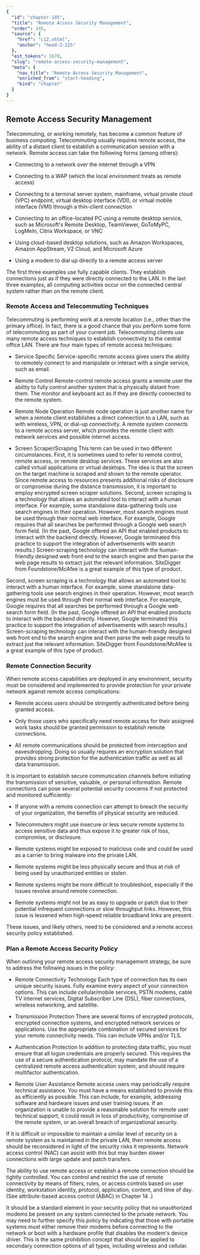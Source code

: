 ```yaml
---
{
  "id": "chapter-145",
  "title": "Remote Access Security Management",
  "order": 145,
  "source": {
    "href": "c12.xhtml",
    "anchor": "head-2-225"
  },
  "est_tokens": 1670,
  "slug": "remote-access-security-management",
  "meta": {
    "nav_title": "Remote Access Security Management",
    "enriched_from": "start-heading",
    "kind": "chapter"
  }
}
---
```

## Remote Access Security Management

Telecommuting, or working remotely, has become a common feature of business computing. Telecommuting usually requires remote access, the ability of a distant client to establish a communication session with a network. Remote access can take the following forms (among others):

- Connecting to a network over the internet through a VPN

- Connecting to a WAP (which the local environment treats as remote access)

- Connecting to a terminal server system, mainframe, virtual private cloud (VPC) endpoint, virtual desktop interface (VDI), or virtual mobile interface (VMI) through a thin-client connection

- Connecting to an office-located PC using a remote desktop service, such as Microsoft's Remote Desktop, TeamViewer, GoToMyPC, LogMeIn, Citrix Workspace, or VNC

- Using cloud-based desktop solutions, such as Amazon Workspaces, Amazon AppStream, V2 Cloud, and Microsoft Azure

- Using a modem to dial up directly to a remote access server

The first three examples use fully capable clients. They establish connections just as if they were directly connected to the LAN. In the last three examples, all computing activities occur on the connected central system rather than on the remote client.

### Remote Access and Telecommuting Techniques

Telecommuting is performing work at a remote location (i.e., other than the primary office). In fact, there is a good chance that you perform some form of telecommuting as part of your current job. Telecommuting clients use many remote access techniques to establish connectivity to the central office LAN. There are four main types of remote access techniques:

- Service Specific Service-specific remote access gives users the ability to remotely connect to and manipulate or interact with a single service, such as email.

- Remote Control Remote-control remote access grants a remote user the ability to fully control another system that is physically distant from them. The monitor and keyboard act as if they are directly connected to the remote system.

- Remote Node Operation Remote node operation is just another name for when a remote client establishes a direct connection to a LAN, such as with wireless, VPN, or dial-up connectivity. A remote system connects to a remote access server, which provides the remote client with network services and possible internet access.

- Screen Scraper/Scraping This term can be used in two different circumstances. First, it is sometimes used to refer to remote control, remote access, or remote desktop services. These services are also called virtual applications or virtual desktops. The idea is that the screen on the target machine is scraped and shown to the remote operator. Since remote access to resources presents additional risks of disclosure or compromise during the distance transmission, it is important to employ encrypted screen scraper solutions. Second, screen scraping is a technology that allows an automated tool to interact with a human interface. For example, some standalone data-gathering tools use search engines in their operation. However, most search engines must be used through their normal web interface. For example, Google requires that all searches be performed through a Google web search form field. (In the past, Google offered an API that enabled products to interact with the backend directly. However, Google terminated this practice to support the integration of advertisements with search results.) Screen-scraping technology can interact with the human-friendly designed web front end to the search engine and then parse the web page results to extract just the relevant information. SiteDigger from Foundstone/McAfee is a great example of this type of product.

Second, screen scraping is a technology that allows an automated tool to interact with a human interface. For example, some standalone data-gathering tools use search engines in their operation. However, most search engines must be used through their normal web interface. For example, Google requires that all searches be performed through a Google web search form field. (In the past, Google offered an API that enabled products to interact with the backend directly. However, Google terminated this practice to support the integration of advertisements with search results.) Screen-scraping technology can interact with the human-friendly designed web front end to the search engine and then parse the web page results to extract just the relevant information. SiteDigger from Foundstone/McAfee is a great example of this type of product.

### Remote Connection Security

When remote access capabilities are deployed in any environment, security must be considered and implemented to provide protection for your private network against remote access complications:

- Remote access users should be stringently authenticated before being granted access.

- Only those users who specifically need remote access for their assigned work tasks should be granted permission to establish remote connections.

- All remote communications should be protected from interception and eavesdropping. Doing so usually requires an encryption solution that provides strong protection for the authentication traffic as well as all data transmission.

It is important to establish secure communication channels before initiating the transmission of sensitive, valuable, or personal information. Remote connections can pose several potential security concerns if not protected and monitored sufficiently:

- If anyone with a remote connection can attempt to breach the security of your organization, the benefits of physical security are reduced.

- Telecommuters might use insecure or less secure remote systems to access sensitive data and thus expose it to greater risk of loss, compromise, or disclosure.

- Remote systems might be exposed to malicious code and could be used as a carrier to bring malware into the private LAN.

- Remote systems might be less physically secure and thus at risk of being used by unauthorized entities or stolen.

- Remote systems might be more difficult to troubleshoot, especially if the issues revolve around remote connection.

- Remote systems might not be as easy to upgrade or patch due to their potential infrequent connections or slow throughput links. However, this issue is lessened when high-speed reliable broadband links are present.

These issues, and likely others, need to be considered and a remote access security policy established.

### Plan a Remote Access Security Policy

When outlining your remote access security management strategy, be sure to address the following issues in the policy:

- Remote Connectivity Technology Each type of connection has its own unique security issues. Fully examine every aspect of your connection options. This can include cellular/mobile services, PSTN modems, cable TV internet services, Digital Subscriber Line (DSL), fiber connections, wireless networking, and satellite.

- Transmission Protection There are several forms of encrypted protocols, encrypted connection systems, and encrypted network services or applications. Use the appropriate combination of secured services for your remote connectivity needs. This can include VPNs and/or TLS.

- Authentication Protection In addition to protecting data traffic, you must ensure that all logon credentials are properly secured. This requires the use of a secure authentication protocol, may mandate the use of a centralized remote access authentication system, and should require multifactor authentication.

- Remote User Assistance Remote access users may periodically require technical assistance. You must have a means established to provide this as efficiently as possible. This can include, for example, addressing software and hardware issues and user training issues. If an organization is unable to provide a reasonable solution for remote user technical support, it could result in loss of productivity, compromise of the remote system, or an overall breach of organizational security.

If it is difficult or impossible to maintain a similar level of security on a remote system as is maintained in the private LAN, then remote access should be reconsidered in light of the security risks it represents. Network access control (NAC) can assist with this but may burden slower connections with large update and patch transfers.

The ability to use remote access or establish a remote connection should be tightly controlled. You can control and restrict the use of remote connectivity by means of filters, rules, or access controls based on user identity, workstation identity, protocol, application, content, and time of day. (See attribute-based access control (ABAC) in Chapter 14 .)

It should be a standard element in your security policy that no unauthorized modems be present on any system connected to the private network. You may need to further specify this policy by indicating that those with portable systems must either remove their modems before connecting to the network or boot with a hardware profile that disables the modem's device driver. This is the same prohibition concept that should be applied to secondary connection options of all types, including wireless and cellular.
